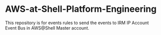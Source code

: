 # AWS-at-Shell-Platform-Engineering
This repository is for events rules to send the events to IRM IP Account Event Bus in AWS@Shell Master account.